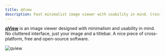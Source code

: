 ```yaml
---
title: qView
description: Fast minimalist image viewer with usability in mind. Cross-platform, free and open-source.
---
```


[**qView**](https://interversehq.com/qview/) is an image viewer designed with minimalism and usability in mind. No cluttered interface, just your image and a titlebar. A nice piece of cross-platform, free and open-source software.

![qview](/qview.webp)
